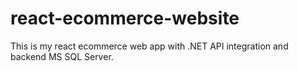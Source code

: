# react-ecommerce-website
This is my react ecommerce web app with .NET API integration and backend MS SQL Server.
